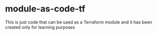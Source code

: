 # module-as-code-tf
This is just code that can be used as a Terraform module and it has been created only for learning purposes 

